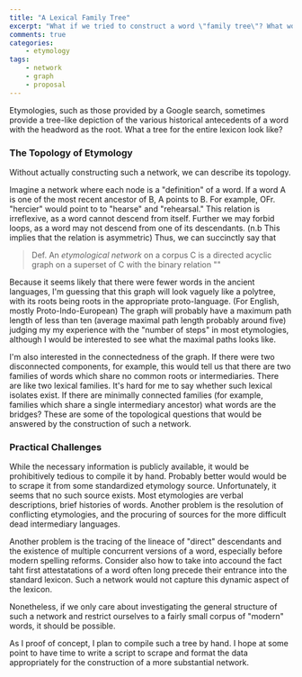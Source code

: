 ```yaml
---
title: "A Lexical Family Tree"
excerpt: "What if we tried to construct a word \"family tree\"? What would it look like? What would we learn?"
comments: true
categories: 
    - etymology
tags:
    - network
    - graph
    - proposal
---
```

Etymologies, such as those provided by a Google search, sometimes provide a tree-like depiction of the various historical antecedents of a word with the headword as the root. What a tree for the entire lexicon look like?

### The Topology of Etymology

Without actually constructing such a network, we can describe its topology.

Imagine a network where each node is a "definition" of a word. If a word A is one of the most recent ancestor of B, A points to B. For example,  OFr. "hercier" would point to to "hearse" and "rehearsal." This relation is irreflexive, as a word cannot descend from itself. Further we may forbid loops, as a word may not descend from one of its descendants. (n.b This implies that the relation is asymmetric) Thus, we can succinctly say that

>Def. An _etymological network_ on a corpus C is a directed acyclic graph on a superset of C with the binary relation ""

Because it seems likely that there were fewer words in the ancient languages, I'm guessing that this graph will look vaguely like a polytree, with its roots being roots in the appropriate proto-language. (For English, mostly Proto-Indo-European) The graph will probably have a maximum path length of less than ten (average maximal path length probably around five) judging my my experience with the "number of steps" in most etymologies, although I would be interested to see what the maximal paths looks like.

I'm also interested in the connectedness of the graph. If there were two disconnected components, for example, this would tell us that there are two families of words which share no common roots or intermediaries. There are like two lexical families. It's hard for me to say whether such lexical isolates exist. If there are minimally connected families (for example, families which share a single intermediary ancestor) what words are the bridges? These are some of the topological questions that would be answered by the construction of such a network.

### Practical Challenges

While the necessary information is publicly available, it would be prohibitively tedious to compile it by hand. Probably better would would be to scrape it from some standardized etymology source. Unfortunately, it seems that no such source exists. Most etymologies are verbal descriptions, brief histories of words. Another problem is the resolution of conflicting etymologies, and the procuring of sources for the more difficult dead intermediary languages. 

Another problem is the tracing of the lineace of "direct" descendants and the existence of multiple concurrent versions of a word, especially before modern spelling reforms. Consider also how to take into accound the fact taht first attestatations of a word often long precede their entrance into the standard lexicon. Such a network would not capture this dynamic aspect of the lexicon.

Nonetheless, if we only care about investigating the general structure of such a network and restrict ourselves to a fairly small corpus of "modern" words, it should be possible.

As I proof of concept, I plan to compile such a tree by hand. I hope at some point to have time to write a script to scrape and format the data appropriately for the construction of a more substantial network.